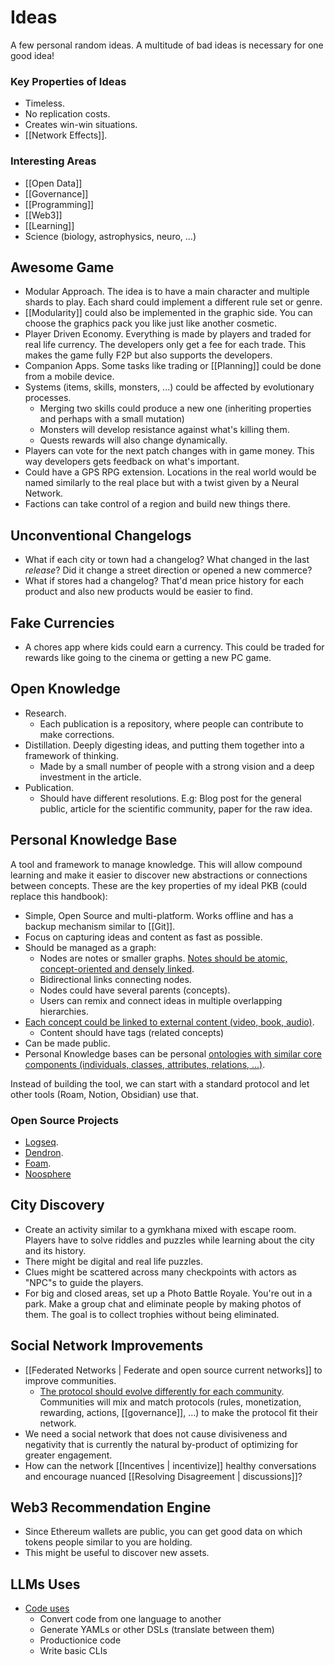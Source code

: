 # Ideas

A few personal random ideas. A multitude of bad ideas is necessary for one good idea!

### Key Properties of Ideas
- Timeless.
- No replication costs.
- Creates win-win situations.
- [[Network Effects]].

### Interesting Areas
- [[Open Data]]
- [[Governance]]
- [[Programming]]
- [[Web3]]
- [[Learning]]
- Science (biology, astrophysics, neuro, ...)

## Awesome Game
- Modular Approach. The idea is to have a main character and multiple shards to play. Each shard could implement a different rule set or genre.
- [[Modularity]] could also be implemented in the graphic side. You can choose the graphics pack you like just like another cosmetic.
- Player Driven Economy. Everything is made by players and traded for real life currency. The developers only get a fee for each trade. This makes the game fully F2P but also supports the developers.
- Companion Apps. Some tasks like trading or [[Planning]] could be done from a mobile device.
- Systems (items, skills, monsters, ...) could be affected by evolutionary processes.
	- Merging two skills could produce a new one (inheriting properties and perhaps with a small mutation)
	- Monsters will develop resistance against what's killing them.
	- Quests rewards will also change dynamically.
- Players can vote for the next patch changes with in game money. This way developers gets feedback on what's important.
- Could have a GPS RPG extension. Locations in the real world would be named similarly to the real place but with a twist given by a Neural Network.
- Factions can take control of a region and build new things there.

## Unconventional Changelogs
- What if each city or town had a changelog? What changed in the last _release_? Did it change a street direction or opened a new commerce?
- What if stores had a changelog? That'd mean price history for each product and also new products would be easier to find.

## Fake Currencies
- A chores app where kids could earn a currency. This could be traded for rewards like going to the cinema or getting a new PC game.

## Open Knowledge
- Research.
	- Each publication is a repository, where people can contribute to make corrections.
- Distillation. Deeply digesting ideas, and putting them together into a framework of thinking.
	- Made by a small number of people with a strong vision and a deep investment in the article.
- Publication.
	- Should have different resolutions. E.g: Blog post for the general public, article for the scientific community, paper for the raw idea.

## Personal Knowledge Base
A tool and framework to manage knowledge. This will allow compound learning and make it easier to discover new abstractions or connections between concepts. These are the key properties of my ideal PKB (could replace this handbook):

- Simple, Open Source and multi-platform. Works offline and has a backup mechanism similar to [[Git]].
- Focus on capturing ideas and content as fast as possible.
- Should be managed as a graph:
	- Nodes are notes or smaller graphs. [Notes should be atomic, concept-oriented and densely linked](https://notes.andymatuschak.org/z4SDCZQeRo4xFEQ8H4qrSqd68ucpgE6LU155C).
	- Bidirectional links connecting nodes.
	- Nodes could have several parents (concepts).
	- Users can remix and connect ideas in multiple overlapping hierarchies.
- [Each concept could be linked to external content (video, book, audio)](https://www.notion.so/Models-bb0f4bfd3cd140b3a00cd955e61003f9).
	- Content should have tags (related concepts)
- Can be made public.
- Personal Knowledge bases can be personal [ontologies with similar core components (individuals, classes, attributes, relations, ...)](https://en.wikipedia.org/wiki/Ontology_components).

Instead of building the tool, we can start with a standard protocol and let other tools (Roam, Notion, Obsidian) use that.

### Open Source Projects
- [Logseq](https://logseq.com/).
- [Dendron](https://www.dendron.so/).
- [Foam](https://foambubble.github.io/).
- [Noosphere](https://github.com/subconsciousnetwork/noosphere)

## City Discovery
- Create an activity similar to a gymkhana mixed with escape room. Players have to solve riddles and puzzles while learning about the city and its history.
- There might be digital and real life puzzles.
- Clues might be scattered across many checkpoints with actors as "NPC"s to guide the players.
- For big and closed areas, set up a Photo Battle Royale. You're out in a park. Make a group chat and eliminate people by making photos of them. The goal is to collect trophies without being eliminated. 

## Social Network Improvements
- [[Federated Networks | Federate and open source current networks]] to improve communities.
	- [The protocol should evolve differently for each community](https://youtu.be/P-2P3MSZrBM?t=5953). Communities will mix and match protocols (rules, monetization, rewarding, actions, [[governance]], ...) to make the protocol fit their network.
- We need a social network that does not cause divisiveness and negativity that is currently the natural by-product of optimizing for greater engagement.
- How can the network [[Incentives | incentivize]] healthy conversations and encourage nuanced [[Resolving Disagreement | discussions]]?

## Web3 Recommendation Engine
- Since Ethereum wallets are public, you can get good data on which tokens people similar to you are holding.
- This might be useful to discover new assets.

## LLMs Uses

- [Code uses](https://twitter.com/sualehasif996/status/1635755267739598848)
	- Convert code from one language to another
	- Generate YAMLs or other DSLs (translate between them)
	- Productionice code
	- Write basic CLIs
